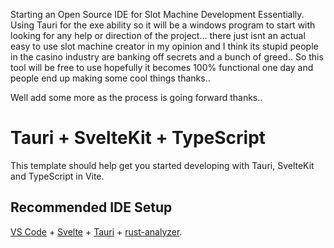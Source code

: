 Starting an Open Source IDE for Slot Machine Development Essentially. 
Using Tauri for the exe ability so it will be a windows program to start with looking for any help or direction of the project...
there just isnt an actual easy to use slot machine creator in my opinion and I think its stupid people in the casino industry are banking off secrets and a bunch of greed..
So this tool will be free to use hopefully it becomes 100% functional one day and people end up making some cool things thanks..

Well add some more as the process is going forward thanks..

# Tauri + SvelteKit + TypeScript

This template should help get you started developing with Tauri, SvelteKit and TypeScript in Vite.

## Recommended IDE Setup

[VS Code](https://code.visualstudio.com/) + [Svelte](https://marketplace.visualstudio.com/items?itemName=svelte.svelte-vscode) + [Tauri](https://marketplace.visualstudio.com/items?itemName=tauri-apps.tauri-vscode) + [rust-analyzer](https://marketplace.visualstudio.com/items?itemName=rust-lang.rust-analyzer).
